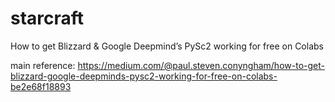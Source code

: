 # starcraft
How to get Blizzard &amp; Google Deepmind’s PySc2 working for free on Colabs

main reference:
https://medium.com/@paul.steven.conyngham/how-to-get-blizzard-google-deepminds-pysc2-working-for-free-on-colabs-be2e68f18893

## 
